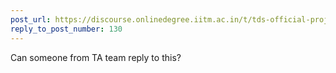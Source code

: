 ```yaml
---
post_url: https://discourse.onlinedegree.iitm.ac.in/t/tds-official-project1-discrepencies/171141/178
reply_to_post_number: 130
---
```

Can someone from TA team reply to this?